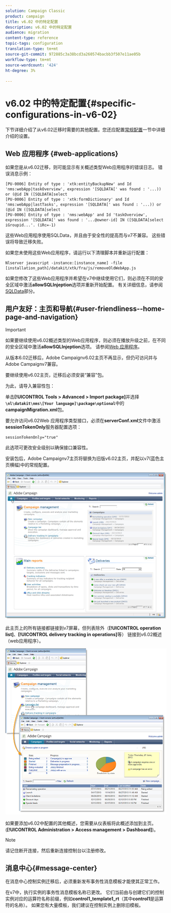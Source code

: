 ```yaml
---
solution: Campaign Classic
product: campaign
title: v6.02 中的特定配置
description: v6.02 中的特定配置
audience: migration
content-type: reference
topic-tags: configuration
translation-type: tm+mt
source-git-commit: 972885c3a38bcd3a260574bacbb3f507e11ae05b
workflow-type: tm+mt
source-wordcount: '424'
ht-degree: 3%

---
```



# v6.02 中的特定配置{#specific-configurations-in-v6-02}

下节详细介绍了从v6.02迁移时需要的其他配置。您还应配置[常规配置](../../migration/using/general-configurations.md)一节中详细介绍的设置。

## Web 应用程序 {#web-applications}

如果您是从v6.02迁移，则可能显示有关概述类型Web应用程序的错误日志。 错误消息示例：

```
[PU-0006] Entity of type : 'xtk:entityBackupNew' and Id 'nms:webApp|taskOverview', expression '[SQLDATA[' was found : '...)) or (@id IN ([SQLDATA[select 
[PU-0006] Entity of type : 'xtk:formDictionary' and Id 'nms:webApp|lastTasks', expression '[SQLDATA[' was found : '...)) or (@id IN ([SQLDATA[select 
[PU-0006] Entity of type : 'nms:webApp' and Id 'taskOverview', expression '[SQLDATA[' was found : '...@owner-id] IN ([SQLDATA[select iGroupid...'. (iRc=-1)
```

这些Web应用程序使用SQLData，并且由于安全性的提高而与v7不兼容。 这些错误将导致迁移失败。

如果您未使用这些Web应用程序，请运行以下清理脚本并重新运行配置：

```
Nlserver javascript -instance:[instance_name] -file [installation_path]/datakit/xtk/fra/js/removeOldWebApp.js
```

如果您修改了这些Web应用程序并希望在v7中继续使用它们，则必须在不同的安全区域中激活&#x200B;**allowSQLInjeption**&#x200B;选项并重新开始配置。 有关详细信息，请参阅[SQLData](../../migration/using/general-configurations.md#sqldata)部分。

## 用户友好：主页和导航{#user-friendliness--home-page-and-navigation}

>[!IMPORTANT]
>
>如果要继续使用v6.02概述类型的Web应用程序，则必须在播放升级之前，在不同的安全区域中激活&#x200B;**allowSQLInjeption**&#x200B;选项。 请参阅[Web 应用程序](#web-applications)。

从版本6.02迁移后，Adobe Campaignv6.02主页不再显示，但仍可访问并与Adobe Campaignv7兼容。

要继续使用v6.02主页，迁移后必须安装“兼容”包。

为此，请导入兼容性包：

单击&#x200B;**[!UICONTROL Tools > Advanced > Import package]**&#x200B;并选择&#x200B;**`\nl\datakit\nms\[Your language]\package\optional`**&#x200B;中的&#x200B;**campaignMigration.xml**&#x200B;包。

要允许访问v6.02Web 应用程序类型接口，必须在&#x200B;**serverConf.xml**&#x200B;文件中激活&#x200B;**sessionTokenOnly**&#x200B;服务器配置选项：

```
sessionTokenOnly="true"
```

此选项可更改安全级别以确保接口兼容性。

安装包后，Adobe Campaignv7主页将替换为旧版v6.02主页，并配以v7(蓝色主页横幅)中的常规配置。

![](assets/dashboards.png)

此主页上的所有链接都链接到v7屏幕，但列表除外（**[!UICONTROL operation list]**、**[!UICONTROL delivery tracking in operations]**&#x200B;等） 链接到v6.02概述（web应用程序）。

![](assets/dashboards2.png)

如果要添加v6.02中配置的其他概述，您需要从仪表板将此概述添加到主页。(**[!UICONTROL Administration > Access management > Dashboard]**)。

>[!NOTE]
>
>请记住断开连接，然后重新连接控制台以注册修改。

## 消息中心{#message-center}

在消息中心控制实例迁移后，必须重新发布事务性消息模板才能使其正常工作。

在v7中，执行实例的事务性消息模板名称已更改。 它们当前由与创建它们的控制实例对应的运算符名称前缀，例如&#x200B;**control1_template1_rt**（其中&#x200B;**control1**&#x200B;是运算符的名称）。 如果您有大量模板，我们建议在控制实例上删除旧模板。
